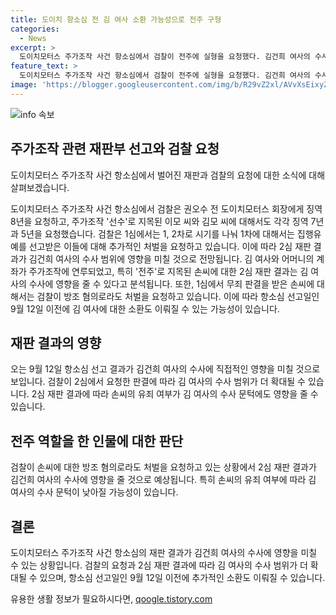 ```yaml
---
title: 도이치 항소심 전 김 여사 소환 가능성으로 전주 구형
categories:
  - News
excerpt: >
  도이치모터스 주가조작 사건 항소심에서 검찰이 전주에 실형을 요청했다. 김건희 여사의 수사에 영향을 미칠 수 있는 2심 선고결과에 관심이 쏠린다. 검찰은 권오수 전 회장에게 징역 8년을 요청하고, 이모씨와 김씨에게도 각각 징역을 구형했다. 검찰은 2심에서 주가조작의 연속성을 강조하며 김 여사의 수사 범위가 늘어날 수 있음을 주장했다. 특히 손씨에 대한 2심 판단이 김 여사의 수사에 영향을 줄 것으로 예측되고, 항소심 선고는 9월 12일에 예정돼 있다.
feature_text: >
  도이치모터스 주가조작 사건 항소심에서 검찰이 전주에 실형을 요청했다. 김건희 여사의 수사에 영향을 미칠 수 있는 2심 선고결과에 관심이 쏠린다. 검찰은 권오수 전 회장에게 징역 8년을 요청하고, 이모씨와 김씨에게도 각각 징역을 구형했다. 검찰은 2심에서 주가조작의 연속성을 강조하며 김 여사의 수사 범위가 늘어날 수 있음을 주장했다. 특히 손씨에 대한 2심 판단이 김 여사의 수사에 영향을 줄 것으로 예측되고, 항소심 선고는 9월 12일에 예정돼 있다.
image: 'https://blogger.googleusercontent.com/img/b/R29vZ2xl/AVvXsEixyZcFfHzMRdzZMjFBmAUKJYCLCGyLL1o632UiGVXcaFdKo_bkvkuCioo0uUKlGfBVcT3P84aROyZIXSBEx3Aw5nCQ3pTgDom1WDC4m8eifvWiAmWEEVb4x6G_l8C0QH225ldMjyaFvpxGEBGNO37VmDTDMHGhJPq73UglMfDca1-0aw/s1600/blogspot.png'
---
```


<p><img src="https://blogger.googleusercontent.com/img/b/R29vZ2xl/AVvXsEixyZcFfHzMRdzZMjFBmAUKJYCLCGyLL1o632UiGVXcaFdKo_bkvkuCioo0uUKlGfBVcT3P84aROyZIXSBEx3Aw5nCQ3pTgDom1WDC4m8eifvWiAmWEEVb4x6G_l8C0QH225ldMjyaFvpxGEBGNO37VmDTDMHGhJPq73UglMfDca1-0aw/s1600/blogspot.png" alt="info 속보" /></p>

<h2 data-ke-size="size26">주가조작 관련 재판부 선고와 검찰 요청</h2>

<p data-ke-size="size16">도이치모터스 주가조작 사건 항소심에서 벌어진 재판과 검찰의 요청에 대한 소식에 대해 살펴보겠습니다.</p>

<p>도이치모터스 주가조작 사건 항소심에서 검찰은 권오수 전 도이치모터스 회장에게 징역 8년을 요청하고, 주가조작 '선수'로 지목된 이모 씨와 김모 씨에 대해서도 각각 징역 7년과 5년을 요청했습니다. 검찰은 1심에서는 1, 2차로 시기를 나눠 1차에 대해서는 집행유예를 선고받은 이들에 대해 추가적인 처벌을 요청하고 있습니다. 이에 따라 2심 재판 결과가 김건희 여사의 수사 범위에 영향을 미칠 것으로 전망됩니다. 김 여사와 어머니의 계좌가 주가조작에 연루되었고, 특히 '전주'로 지목된 손씨에 대한 2심 재판 결과는 김 여사의 수사에 영향을 줄 수 있다고 분석됩니다. 또한, 1심에서 무죄 판결을 받은 손씨에 대해서는 검찰이 방조 혐의로라도 처벌을 요청하고 있습니다. 이에 따라 항소심 선고일인 9월 12일 이전에 김 여사에 대한 소환도 이뤄질 수 있는 가능성이 있습니다.</p></p>

<h2 data-ke-size="size26">재판 결과의 영향</h2>

<p data-ke-size="size16">오는 9월 12일 항소심 선고 결과가 김건희 여사의 수사에 직접적인 영향을 미칠 것으로 보입니다. 검찰이 2심에서 요청한 판결에 따라 김 여사의 수사 범위가 더 확대될 수 있습니다. 2심 재판 결과에 따라 손씨의 유죄 여부가 김 여사의 수사 문턱에도 영향을 줄 수 있습니다.</p>

<h2 data-ke-size="size26">전주 역할을 한 인물에 대한 판단</h2>

<p data-ke-size="size16">검찰이 손씨에 대한 방조 혐의로라도 처벌을 요청하고 있는 상황에서 2심 재판 결과가 김건희 여사의 수사에 영향을 줄 것으로 예상됩니다. 특히 손씨의 유죄 여부에 따라 김 여사의 수사 문턱이 낮아질 가능성이 있습니다.</p>

<h2 data-ke-size="size26">결론</h2>

<p data-ke-size="size16">도이치모터스 주가조작 사건 항소심의 재판 결과가 김건희 여사의 수사에 영향을 미칠 수 있는 상황입니다. 검찰의 요청과 2심 재판 결과에 따라 김 여사의 수사 범위가 더 확대될 수 있으며, 항소심 선고일인 9월 12일 이전에 추가적인 소환도 이뤄질 수 있습니다.</p>
유용한 생활 정보가 필요하시다면, <a href="https://qoogle.tistory.com" rel="dofollow">qoogle.tistory.com</a>


